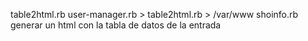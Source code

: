 
table2html.rb
user-manager.rb > table2html.rb > /var/www
shoinfo.rb
generar un html con la tabla de datos de la entrada

